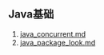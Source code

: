 Java基础
---

1. [java_concurrent.md](java_concurrent.md)
1. [java_package_look.md](java_package_look.md)

